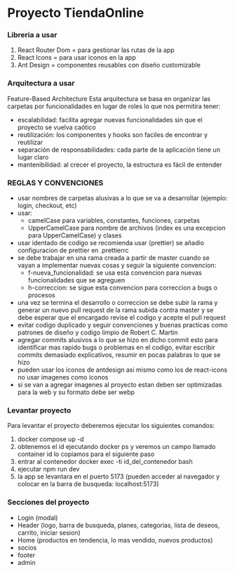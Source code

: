 # Proyecto TiendaOnline

### Libreria a usar

1. React Router Dom = para gestionar las rutas de la app
2. React Icons = para usar iconos en la app
3. Ant Design = componentes reusables con diseño customizable

### Arquitectura a usar

Feature-Based Architecture
Esta arquitectura se basa en organizar las carpetas por funcionalidades en lugar de roles lo que nos permitira tener:

- escalabilidad: facilita agregar nuevas funcionalidades sin que el proyecto se vuelva caótico
- reutilización: los componentes y hooks son faciles de encontrar y reutilizar
- separación de responsabilidades: cada parte de la aplicación tiene un lugar claro
- mantenibilidad: al crecer el proyecto, la estructura es fácil de entender

### REGLAS Y CONVENCIONES

* usar nombres de carpetas alusivas a lo que se va a desarrollar (ejemplo: login, checkout, etc)
* usar:
  - camelCase para variables, constantes, funciones, carpetas
  - UpperCamelCase para nombre de archivos (index es una excepcion para UpperCamelCase) y clases
* usar identado de codigo se recomienda usar (prettier) se añadio configuracion de prettier en .prettierrc
* se debe trabajar en una rama creada a partir de master cuando se vayan a implementar nuevas cosas y seguir la siguiente convencion:
  - f-nueva_funcionalidad: se usa esta convencion para nuevas funcionalidades que se agreguen
  - h-correccion: se sigue esta convencion para correccion a bugs o procesos
* una vez se termina el desarrollo o correccion se debe subir la rama y generar un nuevo pull request de la rama subida contra master y se debe esperar que el encargado revise el codigo y acepte el pull request
* evitar codigo duplicado y seguir convenciones y buenas practicas como patrones de diseño y codigo limpio de Robert C. Martin
* agregar commits alusivos a lo que se hizo en dicho commit esto para identificar mas rapido bugs o problemas en el codigo, evitar escribir commits demasiado explicativos, resumir en pocas palabras lo que se hizo
* pueden usar los iconos de antdesign asi mismo como los de react-icons no usar imagenes como iconos
* si se van a agregar imagenes al proyecto estan deben ser optimizadas para la web y su formato debe ser webp

### Levantar proyecto

Para levantar el proyecto deberemos ejecutar los siguientes comandos:

1. docker compose up -d
2. obtenemos el id ejecutando docker ps y veremos un campo llamado container id lo copiamos para el siguiente paso
3. entrar al contenedor docker exec -ti id_del_contenedor bash
4. ejecutar npm run dev
5. la app se levantara en el puerto 5173 (pueden acceder al navegador y colocar en la barra de busqueda: localhost:5173)

### Secciones del proyecto
* Login (modal)
* Header (logo, barra de busqueda, planes, categorias, lista de deseos, carrito, iniciar sesion)
* Home (productos en tendencia, lo mas vendido, nuevos productos)
* socios
* footer
* admin
